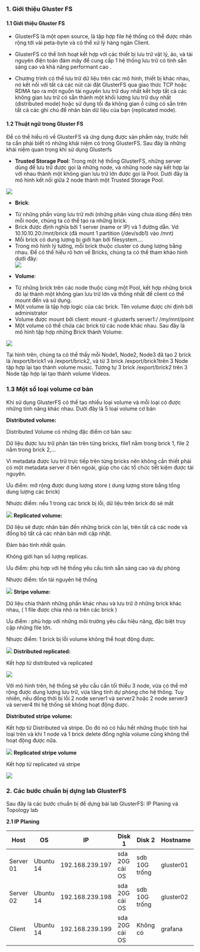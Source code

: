 <h3>1. Giới thiệu Gluster FS</h3>
<h4>1.1 Giới thiệu Gluster FS</h4>
<ul>
<li>
<p>GlusterFS là một open source, là tập hợp file hệ thống có thể được nhân rộng tới vài peta-byte và có thể xử lý hàng ngàn Client.</p>
</li>
<li>
<p>GlusterFS có thể linh hoạt kết hợp với các thiết bị lưu trữ vật lý, ảo, và tài nguyên điện toán đám mây để cung cấp 1 hệ thống lưu trữ có tính sẵn sàng cao và khả năng performant cao .</p>
</li>
<li>
<p>Chương trình có thể lưu trữ dữ liệu trên các mô hình, thiết bị khác nhau, nó kết nối với tất cả các nút cài đặt GlusterFS qua giao thức TCP hoặc RDMA tạo ra một nguồn tài nguyên lưu trữ duy nhất kết hợp tất cả các không gian lưu trữ có sẵn thành một khối lượng lưu trữ duy nhất (distributed mode) hoặc sử dụng tối đa không gian ổ cứng có sẵn trên tất cả các ghi chú để nhân bản dữ liệu của bạn (replicated mode).</p>
</li>
</ul>
<h4>1.2 Thuật ngữ trong Gluster FS</h4>
<p>Để có thể hiểu rõ về GlusterFS và ứng dụng được sản phẩm này, trước hết ta cần phải biết rõ những khái niệm có trong GlusterFS. Sau đây là những khái niệm quan trọng khi sử dụng Glusterfs</p>
<ul>
<li><b>Trusted Storage Pool</b>: Trong một hệ thống GlusterFS, những server dùng để lưu trữ được gọi là những node, và những node này kết hợp lại với nhau thành một không gian lưu trữ lớn được gọi là Pool. Dưới đây là mô hình kết nối giữa 2 node thành một Trusted Storage Pool.</li>
</ul>
<img src="https://github.com/anhict/images/blob/master/687474703a2f2f692e696d6775722e636f6d2f57757842536e5a2e706e67.png">
<ul>
<li><b>Brick</b>:</li>
</ul>
<ul>
<li>Từ những phần vùng lưu trữ mới (những phân vùng chưa dùng đến) trên mỗi node, chúng ta có thể tạo ra những brick.</li>
<li>Brick được định nghĩa bởi 1 server (name or IP) và 1 đường dẫn. Vd: 10.10.10.20:/mnt/brick (đã mount 1 partition (/dev/sdb1) vào /mnt)</li>
<li>Mỗi brick có dung lượng bị giới hạn bởi filesystem....</li>
<li>Trong mô hình lý tưởng, mỗi brick thuộc cluster có dung lượng bằng nhau. Để có thể hiểu rõ hơn về Bricks, chúng ta có thể tham khảo hình dưới đây:</li>
<img src="https://github.com/anhict/images/blob/master/687474703a2f2f692e696d6775722e636f6d2f7645766d304a372e706e67.png"> 
</ul>
<ul>
<li><b>Volume</b>:</li>
</ul>
<ul>
<li>Từ những brick trên các node thuộc cùng một Pool, kết hợp những brick đó lại thành một không gian lưu trữ lớn và thống nhất để client có thể mount đến và sử dụng.</li>
<li>Một volume là tập hợp logic của các brick. Tên volume được chỉ định bởi administrator</li>
<li>Volume được mount bởi client: mount -t glusterfs server1:/ /my/mnt/point </li>
<li>Một volume có thể chứa các brick từ các node khác nhau. Sau đây là mô hình tập hợp những Brick thành Volume:</li>
</ul>
<img src="https://github.com/anhict/images/blob/master/687474703a2f2f692e696d6775722e636f6d2f53676f6c5654712e706e67.png">
<p>Tại hình trên, chúng ta có thể thấy mỗi Node1, Node2, Node3 đã tạo 2 brick là /export/brick1 và /export/brick2, và từ 3 brick /export/brick1trên 3 Node tập hợp lại tạo thành volume music. Tương tự 3 brick /export/brick2 trên 3 Node tập hợp lại tạo thành volume Videos.</p>
<h3>1.3 Một số loại volume cơ bản</h3>
<p>Khi sử dụng GlusterFS có thể tạo nhiều loại volume và mỗi loại có được những tính năng khác nhau. Dưới đây là 5 loại volume cơ bản</p>
<strong>Distributed volume:</strong>
<p>Distributed Volume có những đặc điểm cơ bản sau:</p>
<p>Dữ liệu được lưu trữ phân tán trên từng bricks, file1 nằm trong brick 1, file 2 nằm trong brick 2,...</p>
<p>Vì metadata được lưu trữ trực tiếp trên từng bricks nên không cần thiết phải có một metadata server ở bên ngoài, giúp cho các tổ chức tiết kiệm được tài nguyên.</p>
<p>Ưu điểm: mở rộng được dung lượng store ( dung lượng store bằng tổng dung lượng các brick)</p>
<p>Nhược điểm: nếu 1 trong các brick bị lỗi, dữ liệu trên brick đó sẽ mất</p>
<img src="https://github.com/anhict/images/blob/master/687474703a2f2f692e696d6775722e636f6d2f5a41366438664f2e706e67.png">
<strong>Replicated volume:</strong>
<p>Dữ liệu sẽ được nhân bản đến những brick còn lại, trên tất cả các node và đồng bộ tất cả các nhân bản mới cập nhật.</p>
<p>Đảm bảo tính nhất quán.</p>
<p>Không giới hạn số lượng replicas.</p>
<p>Ưu điểm: phù hợp với hệ thống yêu cầu tính sẵn sàng cao và dự phòng</p>
<p>Nhược điểm: tốn tài nguyên hệ thống</p>
<img src="https://github.com/anhict/images/blob/master/687474703a2f2f692e696d6775722e636f6d2f48396d73424e482e706e67.png">
<strong>Stripe volume:</strong>
<p>Dữ liệu chia thành những phần khác nhau và lưu trữ ở những brick khác nhau, ( 1 file được chia nhỏ ra trên các brick )</p>
<p>Ưu điểm : phù hợp với những môi trường yêu cầu hiệu năng, đặc biệt truy cập những file lớn.</p>
<p>Nhược điểm: 1 brick bị lỗi volume không thể hoạt động được.</p>
<img src="https://github.com/anhict/images/blob/master/687474703a2f2f692e696d6775722e636f6d2f6e50496e59656e2e706e67.png">
<strong>Distributed replicated:</strong>
<p>Kết hợp từ distributed và replicated</p>
<img src="https://github.com/anhict/images/blob/master/687474703a2f2f692e696d6775722e636f6d2f62454f746753372e706e67.png">
<p>Với mô hình trên, hệ thống sẽ yêu cầu cần tối thiểu 3 node, vừa có thể mở rộng được dung lượng lưu trữ, vừa tăng tính dự phòng cho hệ thống. Tuy nhiên, nếu đồng thời bị lỗi 2 node server1 và server2 hoặc 2 node server3 và server4 thì hệ thống sẽ không hoạt động được.</p>
<strong>Distributed stripe volume:</strong>
<p>Kết hợp từ Distributed và stripe. Do đó nó có hầu hết những thuộc tính hai loại trên và khi 1 node và 1 brick delete đồng nghĩa volume cũng không thể hoạt động được nữa.</p>
<img src="https://github.com/anhict/images/blob/master/687474703a2f2f692e696d6775722e636f6d2f765236463761322e706e67.png">
<strong>Replicated stripe volume</strong>
<p>Kết hợp từ replicated và stripe</p>
<img src="https://github.com/anhict/images/blob/master/687474703a2f2f692e696d6775722e636f6d2f6e52696a754a792e706e67.png">
<h3>2. Các bước chuẩn bị dựng lab GlusterFS</h3>
<p>Sau đây là các bước chuẩn bị để dựng bài lab GlusterFS: IP Planing và Topology lab</p>
<strong>2.1 IP Planing</strong>
<table>
<thead>
<tr>
<th>Host</th>
<th>OS</th>
<th>IP</th>
<th>Disk 1</th>
<th>Disk 2</th>
<th>Hostname</th>
</tr>
</thead>
<tbody>
<tr>
<td>Server 01</td>
<td>Ubuntu 14</td>
<td>192.168.239.197</td>
<td>sda 20G cài OS</td>
<td>sdb 10G trống</td>
<td>gluster01</td>
</tr>
<tr>
<td>Server 02</td>
<td>Ubuntu 14</td>
<td>192.168.239.198</td>
<td>sda 20G cài OS</td>
<td>sdb 10G trống</td>
<td>gluster02</td>
</tr>
<tr>
<td>Client</td>
<td>Ubuntu 14</td>
<td>192.168.239.199</td>
<td>sda 20G cài OS</td>
<td>Không có</td>
<td>grafana</td>
</tr></tbody></table>
<img src="https://github.com/anhict/images/blob/master/Screenshot_42.png>
          

